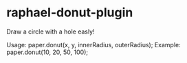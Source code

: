 raphael-donut-plugin
====================

Draw a circle with a hole easly!

Usage: paper.donut(x, y, innerRadius, outerRadius);
Example: paper.donut(10, 20, 50, 100);
